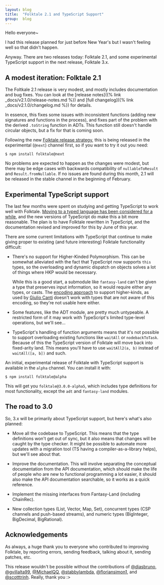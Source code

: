 ```yaml
---
layout: blog
title:  "Folktale 2.1 and TypeScript Support"
group:  blog
---
```


Hello everyone~

I had this release planned for just before New Year's but I wasn't feeling well so that didn't happen.

Anyway. There are two releases today: Folktale 2.1, and some experimental TypeScript support in the next release, Folktale 3.x.

<!--more-->


## A modest iteration: Folktale 2.1

The Foltkale 2.1 release is very modest, and mostly includes documentation and bug fixes.
You can look at the [release notes]({% link _docs/v2.1.0/release-notes.md %}) and 
[full changelog]({% link _docs/v2.1.0/changelog.md %}) for details.

In essence, this fixes some issues with inconsistent functions (adding new signatures
and functions in the process), and fixes part of the problem with the derived `.toString`
function in ADTs. This function still doesn't handle circular objects, but a fix for that
is coming soon.

Following the new [Folktale release strategy](http://robotlolita.me/2017/07/15/folktale-2-and-beyond.html#release-strategy), this is
being released in the experimental (`@next`) channel first, so if you want to try it out
you need:

    $ npm install folktale@next

No problems are expected to happen as the changes were modest, but there may be edge cases
with backwards compatibility of `nullableToResult` and `Result.fromNullable`. If no issues
are found during this month, 2.1 will be released in the stable channel in the beginning of
February.


## Experimental TypeScript support

The last few months were spent on studying and getting TypeScript to work well with Folktale.
[Moving to a typed language has been considered for a while](https://github.com/origamitower/folktale/issues/115), and the new versions of TypeScript do
make this a bit more reasonable. The plan is to have Folktale rewritten in TypeScript, and
the documentation revised and improved for this by June of this year.

There are some current limitations with TypeScript that continue to make giving proper
to existing (and future interesting) Folktale functionality difficult:

  - There's no support for Higher-Kinded Polymorphism. This can be somewhat alleviated with
    the fact that TypeScript now supports `this` types, so the overloading and dynamic 
    dispatch on objects solves a lot of things where HKP would be necessary.

    While this is a good start, a submodule like `fantasy-land` can't be given a type that
    preserves input information, so it would require either any types, or casts. The
    [encoding approach](http://ocamllabs.io/higher/lightweight-higher-kinded-polymorphism.pdf)
    to support higher-kinds, as used by [Giulio Canti](https://github.com/gcanti/fp-ts) doesn't
    work with types that are not aware of this encoding, so they're not usable here either.

  - Some features, like the ADT module, are pretty much untypeable. A restricted form of it may
    work with TypeScript's limited type-level operations, but we'll see...

  - TypeScript's handling of function arguments means that it's not possible to support overloading
    existing functions like `waitAll` or `nodebackToTask`. Because of this the TypeScript version
    of Folktale will move back into fixed-arity land. This means you'll have to use `waitAll2(a, b)`
    instead of `waitAll([a, b])` and such.

An initial, experimental release of Folktale with TypeScript support is available in the
`alpha` channel. You can install it with:

    $ npm install folktale@alpha

This will get you `folktale@3.0.0-alpha5`, which includes type definitions for most functionality,
except the `adt` and `fantasy-land` modules.


## The road to 3.0

So, 3.x will be primarily about TypeScript support, but here's what's also planned:

  - Move all the codebase to TypeScript. This means that the type definitions won't get out of sync,
    but it also means that changes will be caught by the type checker. It might be possible to
    automate more updates with a migration tool (TS having a compiler-as-a-library helps), but 
    we'll see about that.

  - Improve the documentation. This will involve separating the conceptual documentation from the
    API documentation, which should make the life of people who are new to functional programming
    a lot easier, it should also make the API documentation searchable, so it works as a quick
    reference.

  - Implement the missing interfaces from Fantasy-Land (including ChainRec).

  - New collection types (List, Vector, Map, Set), concurrent types (CSP channels and push-based streams),
    and numeric types (BigInteger, BigDecimal, BigRational).


## Acknowledgements
  
As always, a huge thank you to everyone who contributed to improving Folktale, by reporting errors, sending feedback, talking about it, sending patches, etc.

This release wouldn't be possible without the contributions of [@diasbruno](https://github.com/diasbruno), [@gvillalta99](https://github.com/gvillalta99), [@MichaelQQ](https://github.com/MichaelQQ), [@stabbylambda](https://github.com/stabbylambda), [@floriansimon1](https://github.com/floriansimon1), and [@scotttrinh](https://github.com/scotttrinh). Really, thank you :>